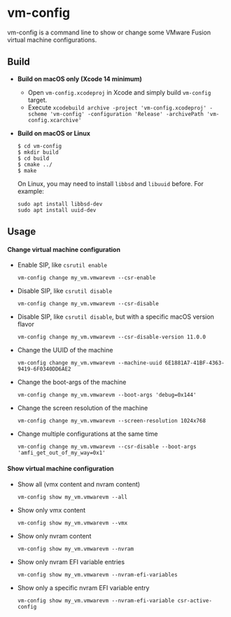 vm-config
===========

vm-config is a command line to show or change some VMware Fusion virtual machine configurations.

## Build

- **Build on macOS only (Xcode 14 minimum)**
  - Open `vm-config.xcodeproj` in Xcode and simply build `vm-config` target.
  - Execute `xcodebuild archive -project 'vm-config.xcodeproj' -scheme 'vm-config' -configuration 'Release' -archivePath 'vm-config.xcarchive'`

- **Build on macOS or Linux**
  ```
  $ cd vm-config
  $ mkdir build
  $ cd build
  $ cmake ../
  $ make
  ```
  
  On Linux, you may need to install `libbsd` and `libuuid` before. For example:
  ```
  sudo apt install libbsd-dev
  sudo apt install uuid-dev
  ```


## Usage

#### Change virtual machine configuration

- Enable SIP, like `csrutil enable`
  ```
  vm-config change my_vm.vmwarevm --csr-enable
  ```

- Disable SIP, like `csrutil disable`
  ```
  vm-config change my_vm.vmwarevm --csr-disable
  ```

- Disable SIP, like `csrutil disable`, but with a specific macOS version flavor

  ```
  vm-config change my_vm.vmwarevm --csr-disable-version 11.0.0
  ```

- Change the UUID of the machine
  ```
  vm-config change my_vm.vmwarevm --machine-uuid 6E1881A7-41BF-4363-9419-6F0340DD6AE2
  ```

- Change the boot-args of the machine
  ```
  vm-config change my_vm.vmwarevm --boot-args 'debug=0x144'
  ```
  
- Change the screen resolution of the machine
  ```
  vm-config change my_vm.vmwarevm --screen-resolution 1024x768
  ```

- Change multiple configurations at the same time
  ```
  vm-config change my_vm.vmwarevm --csr-disable --boot-args 'amfi_get_out_of_my_way=0x1'
  ```


#### Show virtual machine configuration

- Show all (vmx content and nvram content)
  ```
  vm-config show my_vm.vmwarevm --all
  ```
  
- Show only vmx content
  ```
  vm-config show my_vm.vmwarevm --vmx
  ```

- Show only nvram content
  ```
  vm-config show my_vm.vmwarevm --nvram
  ```

- Show only nvram EFI variable entries
  ```
  vm-config show my_vm.vmwarevm --nvram-efi-variables
  ```

- Show only a specific nvram EFI variable entry
  ```
  vm-config show my_vm.vmwarevm --nvram-efi-variable csr-active-config
  ```
